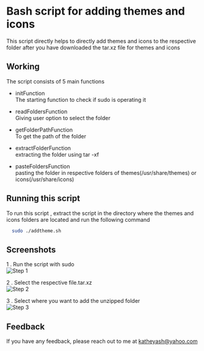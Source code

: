 
# Bash script for adding themes and icons 

This script directly helps to directly add themes and icons to the respective folder after
you have downloaded the tar.xz file for themes and icons
## Working

The script consists of 5 main functions

-	initFunction \
    The starting function to check if sudo is operating it 

- readFoldersFunction \
    Giving user option to select the folder 
    
- getFolderPathFunction \
    To get the path of the folder

- extractFolderFunction \
    extracting the folder using tar -xf

- pasteFoldersFunction \
    pasting the folder in respective folders of themes(/usr/share/themes) or icons(/usr/share/icons)
    
## Running this script

To run this script , 
extract the script in the directory where the themes and icons folders are located and run the following command


```bash
  sudo ./addtheme.sh 
```


## Screenshots

1 . Run the script with sudo \
![Step 1](https://raw.githubusercontent.com/yashkathe/script-for-adding-themes-and-icons/master/assets/step1.gif)

2 . Select the respective file.tar.xz \
![Step 2](https://raw.githubusercontent.com/yashkathe/script-for-adding-themes-and-icons/master/assets/step2.gif)

3 . Select where you want to add the unzipped folder \
![Step 3](https://raw.githubusercontent.com/yashkathe/script-for-adding-themes-and-icons/master/assets/step3.gif)

## Feedback

If you have any feedback, please reach out to me at katheyash@yahoo.com

